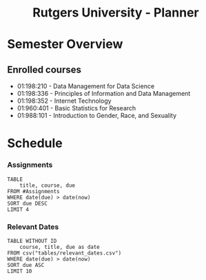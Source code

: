<center> <h1>Rutgers University - Planner</h1> </center>


# Semester Overview

## Enrolled courses
- 01:198:210 - Data Management for Data Science
- 01:198:336 - Principles of Information and Data Management
- 01:198:352 - Internet Technology
- 01:960:401 - Basic Statistics for Research
- 01:988:101 - Introduction to Gender, Race, and Sexuality

# Schedule
### Assignments
```dataview
TABLE
	title, course, due
FROM #Assignments 
WHERE date(due) > date(now)
SORT due DESC
LIMIT 4
```
### Relevant Dates
```dataview
TABLE WITHOUT ID
	course, title, due as date
FROM csv("tables/relevant_dates.csv")
WHERE date(due) > date(now)
SORT due ASC
LIMIT 10
```


















